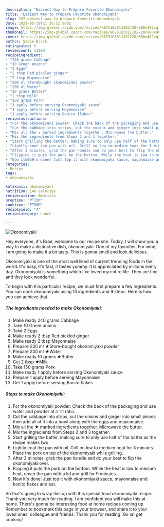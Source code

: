 ```yaml
---
description: "Easiest Way to Prepare Favorite Okonomiyaki"
title: "Easiest Way to Prepare Favorite Okonomiyaki"
slug: 297-easiest-way-to-prepare-favorite-okonomiyaki
date: 2021-05-19T21:16:52.905Z
image: https://img-global.cpcdn.com/recipes/6675183011102720/680x482cq70/okonomiyaki-recipe-main-photo.jpg
thumbnail: https://img-global.cpcdn.com/recipes/6675183011102720/680x482cq70/okonomiyaki-recipe-main-photo.jpg
cover: https://img-global.cpcdn.com/recipes/6675183011102720/680x482cq70/okonomiyaki-recipe-main-photo.jpg
author: Sadie Black
ratingvalue: 5
reviewcount: 11099
recipeingredient:
- "240 grams Cabbage"
- "10 Green onions"
- "2 Eggs"
- "2 tbsp Red pickled ginger"
- "2 tbsp Mayonnaise"
- "200 ml Storebought okonomiyaki powder"
- "200 ml Water"
- "10 grams Butter"
- "2 tbsp Milk"
- "150 grams Pork"
- "1 apply before serving Okonomiyaki sauce"
- "1 apply before serving Mayonnaise"
- "1 apply before serving Bonito flakes"
recipeinstructions:
- "For the okonomiyaki powder: Check the back of the packaging and use water and powder at a 1:1 ratio."
- "Cut the cabbage into strips, cut the onions and ginger into small pieces then add all of it into a bowl along with the eggs and mayonnaise."
- "Mix all the ★ marked ingredients together. Microwave the butter."
- "Mix the ingredients from Steps 2 and 3 together."
- "Start grilling the batter, making sure to only use half of the batter as the recipe makes two."
- "Lightly coat the pan with oil. Grill on low to medium heat for 3 minutes. Place the pork on top of the okonomiyaki while grilling."
- "After 3 minutes, grab the pan handle and do your best to flip the okonomiyaki over."
- "Flipping it puts the pork on the bottom. While the heat is low to medium heat, cover the pan with a lid and grill for 9 minutes."
- "Now it&#39;s done! Just top it with okonomiyaki sauce, mayonnaise and bonito flakes and eat."
categories:
- Recipe
tags:
- okonomiyaki

katakunci: okonomiyaki 
nutrition: 146 calories
recipecuisine: American
preptime: "PT15M"
cooktime: "PT55M"
recipeyield: "4"
recipecategory: Lunch

---
```



![Okonomiyaki](https://img-global.cpcdn.com/recipes/6675183011102720/680x482cq70/okonomiyaki-recipe-main-photo.jpg)

Hey everyone, it's Brad, welcome to our recipe site. Today, I will show you a way to make a distinctive dish, okonomiyaki. One of my favorites. For mine, I am going to make it a bit tasty. This is gonna smell and look delicious.



Okonomiyaki is one of the most well liked of current trending foods in the world. It's easy, it's fast, it tastes yummy. It is appreciated by millions every day. Okonomiyaki is something which I've loved my entire life. They are fine and they look wonderful.


To begin with this particular recipe, we must first prepare a few ingredients. You can cook okonomiyaki using 13 ingredients and 9 steps. Here is how you can achieve that.

<!--inarticleads1-->

##### The ingredients needed to make Okonomiyaki:

1. Make ready 240 grams Cabbage
1. Take 10 Green onions
1. Take 2 Eggs
1. Make ready 2 tbsp Red pickled ginger
1. Make ready 2 tbsp Mayonnaise
1. Prepare 200 ml ★Store-bought okonomiyaki powder
1. Prepare 200 ml ★Water
1. Make ready 10 grams ★Butter
1. Get 2 tbsp ★Milk
1. Take 150 grams Pork
1. Make ready 1 apply before serving Okonomiyaki sauce
1. Prepare 1 apply before serving Mayonnaise
1. Get 1 apply before serving Bonito flakes




<!--inarticleads2-->

##### Steps to make Okonomiyaki:

1. For the okonomiyaki powder: Check the back of the packaging and use water and powder at a 1:1 ratio.
1. Cut the cabbage into strips, cut the onions and ginger into small pieces then add all of it into a bowl along with the eggs and mayonnaise.
1. Mix all the ★ marked ingredients together. Microwave the butter.
1. Mix the ingredients from Steps 2 and 3 together.
1. Start grilling the batter, making sure to only use half of the batter as the recipe makes two.
1. Lightly coat the pan with oil. Grill on low to medium heat for 3 minutes. Place the pork on top of the okonomiyaki while grilling.
1. After 3 minutes, grab the pan handle and do your best to flip the okonomiyaki over.
1. Flipping it puts the pork on the bottom. While the heat is low to medium heat, cover the pan with a lid and grill for 9 minutes.
1. Now it&#39;s done! Just top it with okonomiyaki sauce, mayonnaise and bonito flakes and eat.




So that's going to wrap this up with this special food okonomiyaki recipe. Thank you very much for reading. I am confident you will make this at home. There's gonna be interesting food at home recipes coming up. Remember to bookmark this page in your browser, and share it to your loved ones, colleague and friends. Thank you for reading. Go on get cooking!

